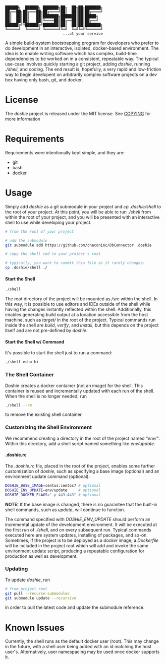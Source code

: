 
    ██████╗  ██████╗ ███████╗██╗  ██╗██╗███████╗
    ██╔══██╗██╔═══██╗██╔════╝██║  ██║██║██╔════╝
    ██║  ██║██║   ██║███████╗███████║██║█████╗  
    ██║  ██║██║   ██║╚════██║██╔══██║██║██╔══╝  
    ██████╔╝╚██████╔╝███████║██║  ██║██║███████╗
    ╚═════╝  ╚═════╝ ╚══════╝╚═╝  ╚═╝╚═╝╚══════╝
                              ...at your service

A simple build-system bootstrapping program for developers who prefer to do
development in an interactive, isolated, docker-based environment. The idea is
to enable writing software which has complex, build-time dependencies to be
worked on in a consistent, repeatable way. The typical use-case involves
quickly starting a git project, adding *doshie*, running *./shell*, and coding.
The end result is, hopefully, a very rapid and low-friction way to begin
developent on arbitrarily complex software projects on a dev box having only
bash, git, and docker.

License
=======

The *doshie* project is released under the MIT license. See
[COPYING](COPYING.md) for more information

Requirements
============

Requirements were intentionally kept simple, and they are:

- git
- bash
- docker

Usage
=====

Simply add *doshie* as a git submodule in your project and *cp .doshie/shell* to
the root of your project. At this point, you will be able to run *./shell* from
within the root of your project, and you will be presented with an interactive
shell to use while developing your project.

```bash
# from the root of your project

# add the submodule
git submodule add https://github.com/chaconinc/DbConnector .doshie

# copy the shell cmd to your project's root

# typically, you want to commit this file as it rarely changes:
cp .doshie/shell ./
```

#### Start the Shell

```bash
./shell
```

The root directory of the project will be mounted as */src* within the shell.
In this way, it is possible to use editors and IDEs outside of the shell while
having the changes instantly reflected within the shell. Additionally, this
enables generating build output at a location accessible from the host machine,
such as *target/* in the root of the project. Typical commands run inside the
shell are *build*, *verify*, and *install*, but this depends on the project
itself and are not pre-defined by *doshie*.

#### Start the Shell w/ Command

It's possible to start the shell just to run a command:

```bash
./shell echo hi
```

### The Shell Container

Doshie creates a docker container (not an image) for the shell. This container
is reused and incrementally updated with each run of the shell. When the shell
is no longer needed, run

```bash
./shell --rm
```

to remove the existing shell container.

### Customizing the Shell Environment

We recommend creating a directory in the root of the project named *"env/"*.
Within this directory, add a shell script named something like *env/update*.

#### .doshie.rc

The *.doshie.rc* file, placed in the root of the project, enables some further
customization of *doshie*, such as specifying a base image (optional) and an
environment update command (optional):

```bash
DOSHIE_BASE_IMAGE=centos:centos7 # optional
DOSHIE_ENV_UPDATE=env/update     # optional
DOSHIE_DOCKER_FLAGS="-p 443:443" # optional
```

**NOTE:** If the base image is changed, there is no guarantee that the built-in
shell commands, such as *update*, will continue to function.

The command specified with *DOSHIE_ENV_UPDATE* should perform an incremental
update of the development environment. It will be executed at the first run of
*./shell*, and on every subsequent run. Typical commands executed here are
system updates, installing of packages, and so-on. Sometimes, if the project is
to be deployed as a *docker* image, a *Dockerfile* will be included in the
project root which will add and invoke the same environment update script,
producing a repeatable configuration for production as well as development.

### Updating

To update *doshie*, run

```bash
# from project root
git pull --recurse-submodules
git submodule update --recursive
```

in order to pull the latest code and update the submodule reference.

Known Issues
============

Currently, the shell runs as the default docker user (root). This may change in
the future, with a shell user being added with an id matching the host user's.
Alternatively, user namespacing may be used once docker supports it.
